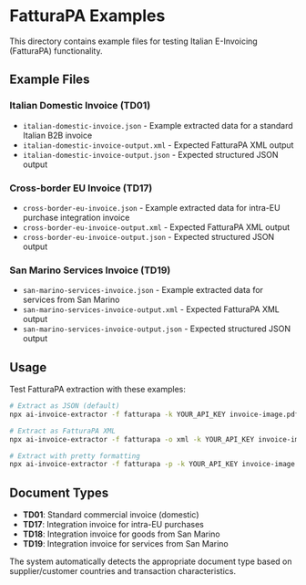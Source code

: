 # FatturaPA Examples

This directory contains example files for testing Italian E-Invoicing (FatturaPA) functionality.

## Example Files

### Italian Domestic Invoice (TD01)
- `italian-domestic-invoice.json` - Example extracted data for a standard Italian B2B invoice
- `italian-domestic-invoice-output.xml` - Expected FatturaPA XML output
- `italian-domestic-invoice-output.json` - Expected structured JSON output

### Cross-border EU Invoice (TD17) 
- `cross-border-eu-invoice.json` - Example extracted data for intra-EU purchase integration invoice
- `cross-border-eu-invoice-output.xml` - Expected FatturaPA XML output
- `cross-border-eu-invoice-output.json` - Expected structured JSON output

### San Marino Services Invoice (TD19)
- `san-marino-services-invoice.json` - Example extracted data for services from San Marino
- `san-marino-services-invoice-output.xml` - Expected FatturaPA XML output
- `san-marino-services-invoice-output.json` - Expected structured JSON output

## Usage

Test FatturaPA extraction with these examples:

```bash
# Extract as JSON (default)
npx ai-invoice-extractor -f fatturapa -k YOUR_API_KEY invoice-image.pdf

# Extract as FatturaPA XML
npx ai-invoice-extractor -f fatturapa -o xml -k YOUR_API_KEY invoice-image.pdf

# Extract with pretty formatting
npx ai-invoice-extractor -f fatturapa -p -k YOUR_API_KEY invoice-image.pdf
```

## Document Types

- **TD01**: Standard commercial invoice (domestic)
- **TD17**: Integration invoice for intra-EU purchases
- **TD18**: Integration invoice for goods from San Marino
- **TD19**: Integration invoice for services from San Marino

The system automatically detects the appropriate document type based on supplier/customer countries and transaction characteristics.